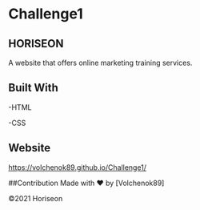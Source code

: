 # Challenge1

## HORISEON

A website that offers online marketing training services.


## Built With

-HTML

-CSS

## Website

https://volchenok89.github.io/Challenge1/


##Contribution
Made with ❤️ by [Volchenok89]

©️2021 Horiseon

